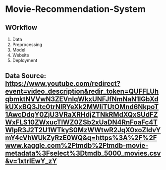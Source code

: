 # Movie-Recommendation-System

## WOrkflow
1. Data
2. Preprocessing
3. Model
4. Website
5. Deployment

## Data Source: https://www.youtube.com/redirect?event=video_description&redir_token=QUFFLUhqbmktNVVwN3ZEVnlqWkxUNFJfNmNaN1lGbXdkUXxBQ3Jtc0trNlRYeXk2MWliTUtOMnd6NkpoT1AwcDdqY0ZjU3VRaXRHdjZTNkRMdXQxSUdFZWxFLS10ZWxucTlWZ0ZSb2xUaDN4RnFoaFc4TWlpR3J2T2U1WTkyS0MzWWtwR2JqX0xoZldvYmY4cVhWUkZyRzE0WQ&q=https%3A%2F%2Fwww.kaggle.com%2Ftmdb%2Ftmdb-movie-metadata%3Fselect%3Dtmdb_5000_movies.csv&v=1xtrIEwY_zY